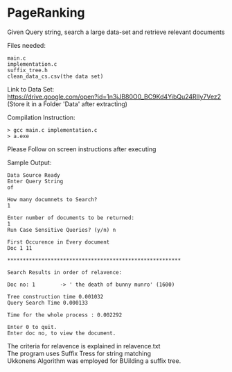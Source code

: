 # PageRanking
Given Query string, search a large data-set and retrieve relevant documents


Files needed:

	main.c
	implementation.c
	suffix_tree.h
	clean_data_cs.csv(the data set)  

Link to Data Set:</br>
https://drive.google.com/open?id=1n3jJB80O0_BC9Kd4YibQu24RIIy7Vez2</br>
(Store it in a Folder 'Data' after extracting)

Compilation Instruction:

	> gcc main.c implementation.c 
	> a.exe 

Please Follow on screen instructions after executing

Sample Output:

	Data Source Ready
	Enter Query String
	of

	How many documnets to Search?
	1

	Enter number of documents to be returned:
	1
	Run Case Sensitive Queries? (y/n) n

	First Occurence in Every document
	Doc 1 11

	********************************************************

	Search Results in order of relavence:

	Doc no: 1        -> ' the death of bunny munro' (1600)

	Tree construction time 0.001032
	Query Search Time 0.000133

	Time for the whole process : 0.002292

	Enter 0 to quit.
	Enter doc no, to view the document.

The criteria for relavence is explained in relavence.txt</br>
The program uses Suffix Tress for string matching </br>
Ukkonens Algorithm was employed for BUilding a suffix tree.
